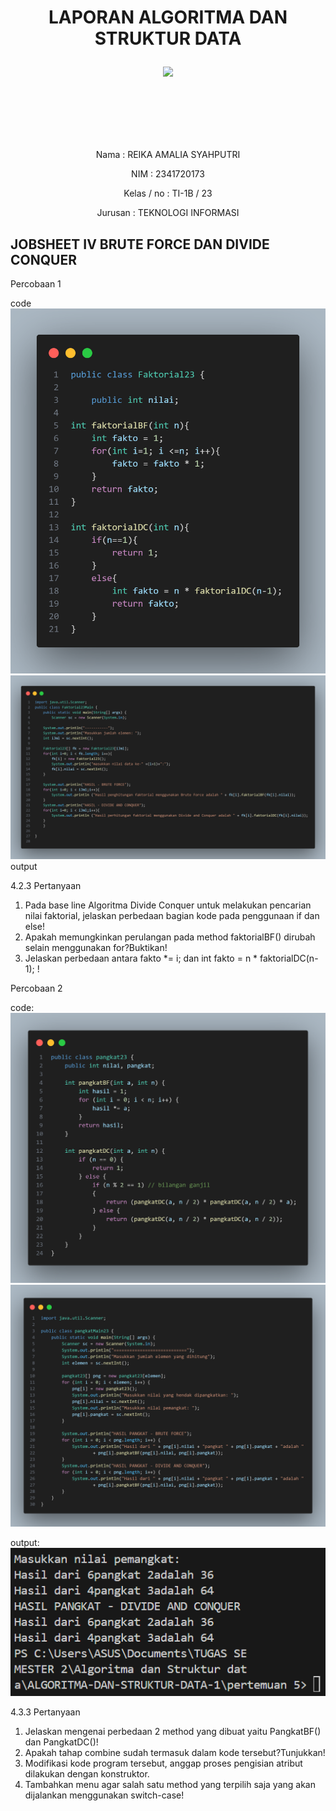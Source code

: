 # <p align = "center"> LAPORAN ALGORITMA DAN STRUKTUR DATA
<p align="center">
    <img src="https://static.wikia.nocookie.net/logopedia/images/8/8a/Politeknik_Negeri_Malang.png/revision/latest?cb=20190922202558" width="30%"> <p>

<br><br><br><br><br>

<p align = "center"> Nama       : REIKA AMALIA SYAHPUTRI </p>
<p align = "center"> NIM        : 2341720173 </p>
<p align = "center"> Kelas / no : TI-1B / 23 </p>
<p align = "center"> Jurusan    : TEKNOLOGI INFORMASI </p>

## JOBSHEET IV BRUTE FORCE DAN DIVIDE CONQUER

Percobaan 1

code<br>
![alt text](<pertemuan 5/image/codefaktorial.png>)<br>
![alt text](<pertemuan 5/image/codefaktorialmain.png>)<br>
output<br>


4.2.3 Pertanyaan
1. Pada base line Algoritma Divide Conquer untuk melakukan pencarian nilai faktorial, jelaskan
perbedaan bagian kode pada penggunaan if dan else!
2. Apakah memungkinkan perulangan pada method faktorialBF() dirubah selain menggunakan
for?Buktikan!
3. Jelaskan perbedaan antara fakto *= i; dan int fakto = n * faktorialDC(n-1); !

Percobaan 2

code:<br>
![alt text](image/codepangkat.png)<br>
![alt text](image/codepangkat.main.png)<br>

output:<br>
![alt text](<image/output percb 5.2.png>)<br>


4.3.3 Pertanyaan
1. Jelaskan mengenai perbedaan 2 method yang dibuat yaitu PangkatBF() dan PangkatDC()!
2. Apakah tahap combine sudah termasuk dalam kode tersebut?Tunjukkan!
3. Modifikasi kode program tersebut, anggap proses pengisian atribut dilakukan dengan
konstruktor.
4. Tambahkan menu agar salah satu method yang terpilih saja yang akan dijalankan menggunakan
switch-case!
